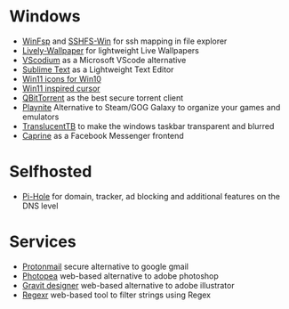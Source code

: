 # Windows
* [WinFsp](https://github.com/winfsp/winfsp) and [SSHFS-Win](https://github.com/winfsp/sshfs-win) for ssh mapping in file explorer
* [Lively-Wallpaper](https://rocksdanister.github.io/lively/) for lightweight Live Wallpapers
* [VScodium](https://vscodium.com/) as a Microsoft VScode alternative
* [Sublime Text](https://www.sublimetext.com/) as a Lightweight Text Editor
* [Win11 icons for Win10](https://www.deviantart.com/niivu/art/Windows-11-Icon-Themes-874289797)
* [Win11 inspired cursor](https://www.deviantart.com/jepricreations/art/Windows-11-Cursors-Concept-v2-886489356)
* [QBitTorrent](https://www.qbittorrent.org/) as the best secure torrent client
* [Playnite](https://playnite.link/) Alternative to Steam/GOG Galaxy to organize your games and emulators
* [TranslucentTB](https://github.com/TranslucentTB/TranslucentTB) to make the windows taskbar transparent and blurred
* [Caprine](https://github.com/sindresorhus/caprine) as a Facebook Messenger frontend

# Selfhosted
* [Pi-Hole](https://pi-hole.net/) for domain, tracker, ad blocking and additional features on the DNS level 

# Services
* [Protonmail](https://protonmail.com/) secure alternative to google gmail
* [Photopea](https://www.photopea.com/) web-based alternative to adobe photoshop
* [Gravit designer](https://designer.gravit.io/) web-based alternative to adobe illustrator
* [Regexr](https://regexr.com/) web-based tool to filter strings using Regex
